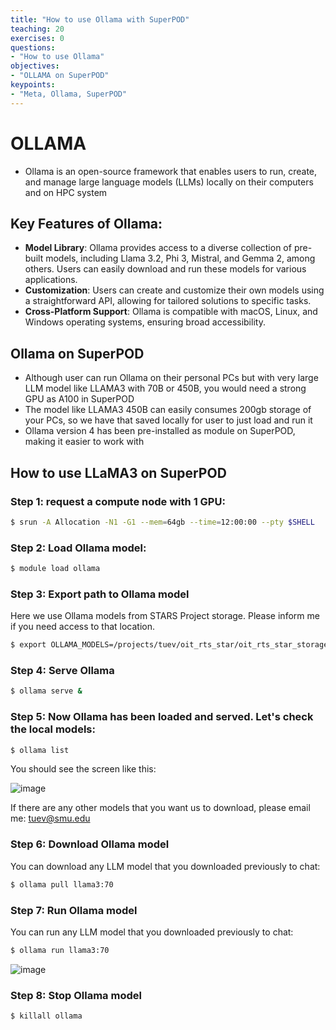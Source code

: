 ```yaml
---
title: "How to use Ollama with SuperPOD"
teaching: 20
exercises: 0
questions:
- "How to use Ollama"
objectives:
- "OLLAMA on SuperPOD"
keypoints:
- "Meta, Ollama, SuperPOD"
---
```


# OLLAMA
- Ollama is an open-source framework that enables users to run, create, and manage large language models (LLMs) locally on their computers and on HPC system

## Key Features of Ollama:

- **Model Library**: Ollama provides access to a diverse collection of pre-built models, including Llama 3.2, Phi 3, Mistral, and Gemma 2, among others. Users can easily download and run these models for various applications. 
- **Customization**: Users can create and customize their own models using a straightforward API, allowing for tailored solutions to specific tasks. 
- **Cross-Platform Support**: Ollama is compatible with macOS, Linux, and Windows operating systems, ensuring broad accessibility. 

## Ollama on SuperPOD
- Although user can run Ollama on their personal PCs but with very large LLM model like LLAMA3 with 70B or 450B, you would need a strong GPU as A100 in SuperPOD
- The model like LLAMA3 450B can easily consumes 200gb storage of your PCs, so we have that saved locally for user to just load and run it
- Ollama version 4 has been pre-installed as module on SuperPOD, making it easier to work with

## How to use LLaMA3 on SuperPOD

### Step 1: request a compute node with 1 GPU:

```bash
$ srun -A Allocation -N1 -G1 --mem=64gb --time=12:00:00 --pty $SHELL
```

### Step 2: Load Ollama model:

```bash
$ module load ollama
```

### Step 3: Export path to Ollama model

Here we use Ollama models from STARS Project storage. Please inform me if you need access to that location.

```bash
$ export OLLAMA_MODELS=/projects/tuev/oit_rts_star/oit_rts_star_storage/Ollama_models
```

### Step 4: Serve Ollama

```bash
$ ollama serve &
```

### Step 5: Now Ollama has been loaded and served. Let's check the local models:

```bash
$ ollama list
```

You should see the screen like this:

![image](https://github.com/user-attachments/assets/bef9b961-8672-4d7f-9c3e-220ad1fde389)

If there are any other models that you want us to download, please email me: tuev@smu.edu

### Step 6: Download Ollama model

You can download any LLM model that you downloaded previously to chat:

```bash
$ ollama pull llama3:70
```

### Step 7: Run Ollama model

You can run any LLM model that you downloaded previously to chat:

```bash
$ ollama run llama3:70
```

![image](https://github.com/user-attachments/assets/1cd89849-03f6-4d50-acc4-b3c0252cac6d)


### Step 8: Stop Ollama model

```bash
$ killall ollama
```

